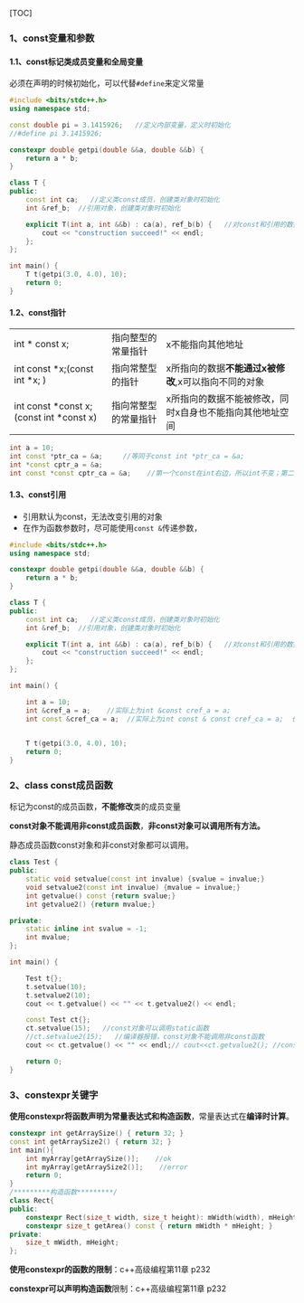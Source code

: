 

[TOC]

### 1、const变量和参数

#### 1.1、const标记类成员变量和全局变量

必须在声明的时候初始化，可以代替`#define`来定义常量

```c++
#include <bits/stdc++.h>
using namespace std;

const double pi = 3.1415926;   //定义内部变量，定义时初始化   
//#define pi 3.1415926;

constexpr double getpi(double &&a, double &&b) {
    return a * b;
}

class T {
public:
    const int ca;   //定义类const成员，创建类对象时初始化
    int &ref_b;  //引用对象，创建类对象时初始化

    explicit T(int a, int &&b) : ca(a), ref_b(b) {   //对const和引用的数据成员，要使用列表初始化
        cout << "construction succeed!" << endl;
    };
};

int main() {
    T t(getpi(3.0, 4.0), 10);
    return 0;
}
```



#### 1.2、const指针

|                                         |                      |                                                          |
| --------------------------------------- | -------------------- | -------------------------------------------------------- |
| int * const x;                          | 指向整型的常量指针   | x不能指向其他地址                                        |
| int const *x;(const int *x; )           | 指向常整型的指针     | x所指向的数据**不能通过x被修改**,x可以指向不同的对象     |
| int const *const x;(const int *const x) | 指向常整型的常量指针 | x所指向的数据不能被修改，同时x自身也不能指向其他地址空间 |

```c++
int a = 10;
int const *ptr_ca = &a;     //等同于const int *ptr_ca = &a;
int *const cptr_a = &a;
int const *const cptr_ca = &a;    //第一个const在int右边，所以int不变；第二个const在*右边，来修饰指针    也可以写作const int *const cptr_ca = &a;
```



#### 1.3、const引用

- 引用默认为const，无法改变引用的对象
- 在作为函数参数时，尽可能使用`const &`传递参数，

```c++
#include <bits/stdc++.h>
using namespace std;

constexpr double getpi(double &&a, double &&b) {
    return a * b;
}

class T {
public:
    const int ca;   //定义类const成员，创建类对象时初始化
    int &ref_b;  //引用对象，创建类对象时初始化

    explicit T(int a, int &&b) : ca(a), ref_b(b) {   //对const和引用的数据成员，要使用列表初始化
        cout << "construction succeed!" << endl;
    };
};

int main() {

    int a = 10;
    int &cref_a = a;    //实际上为int &const cref_a = a;
    int const &cref_ca = a;  //实际上为int const & const cref_ca = a;  也可写作const int & const cref_ca=a;
    

    T t(getpi(3.0, 4.0), 10);
    return 0;
}
```



### 2、class const成员函数

标记为const的成员函数，**不能修改**类的成员变量

**const对象不能调用非const成员函数**，**非const对象可以调用所有方法。**

静态成员函数const对象和非const对象都可以调用。

```c++
class Test {
public:
    static void setvalue(const int invalue) {svalue = invalue;}
	void setvalue2(const int invalue) {mvalue = invalue;}
    int getvalue() const {return svalue;}
    int getvalue2() {return mvalue;}

private:
    static inline int svalue = -1;
    int mvalue;
};

int main() {

    Test t{};
    t.setvalue(10);
    t.setvalue2(10);
    cout << t.getvalue() << "" << t.getvalue2() << endl;

    const Test ct{};
    ct.setvalue(15);   //const对象可以调用static函数
    //ct.setvalue2(15);   //编译器报错，const对象不能调用非const函数
    cout << ct.getvalue() << "" << endl;// cout<<ct.getvalue2(); //const对象不能调用非const函数

    return 0;
}
```



### 3、constexpr关键字

**使用constexpr将函数声明为常量表达式和构造函数**，常量表达式在**编译时计算**。

```c++
constexpr int getArraySize() { return 32; }
const int getArraySize2() { return 32; }
int main(){
	int myArray[getArraySize()];    //ok
    int myArray[getArraySize2()];    //error
    return 0;
}
/*********构造函数*********/
class Rect{
public:
	constexpr Rect(size_t width, size_t height): mWidth(width), mHeight(height){}
	constexpr size_t getArea() const { return mWidth * mHeight; }
private:
	size_t mWidth, mHeight;
};
```

**使用constexpr的函数的限制**：c++高级编程第11章 p232



**constexpr可以声明构造函数**限制：c++高级编程第11章 p232

